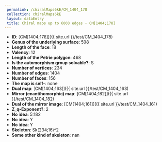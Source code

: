 ```yaml
--- 
 permalink: /chiralMaps6kE/CM_1404_178 
 collection: chiralMaps6kE
 layout: dataEntry
 title: Chiral maps up to 6000 edges - CM[1404;178]
---
```


- **ID**: [CM[1404;178]]({{ site.url }}/test/CM_1404_178)
- **Genus of the underlying surface**: 508
- **Length of the face**: 18
- **Valency**: 12
- **Length of the Petrie polygon**: 468
- **Is the automorphism group solvable?**: S
- **Number of vertices**: 234
- **Number of edges**: 1404
- **Number of faces**: 156
- **The map is self-**: none
- **Dual map**: [CM[1404;163]]({{ site.url }}/test/CM_1404_163)
- **Mirror (enantihomorphic) map**: [CM[1404;182]]({{ site.url }}/test/CM_1404_182)
- **Dual of the mirror image**: [CM[1404;161]]({{ site.url }}/test/CM_1404_161)
- **Z_q-Exponent?**: 2
- **No idea**:  5:182
- **No idea**: Y
- **No idea**: Y
- **Skeleton**: Sk(234;16)^2
- **Some other kind of skeleton**: nan
